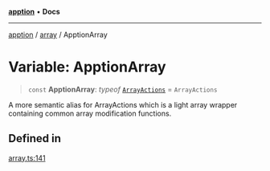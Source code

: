 [**apption**](../../README.md) • **Docs**

***

[apption](../../modules.md) / [array](../README.md) / ApptionArray

# Variable: ApptionArray

> `const` **ApptionArray**: *typeof* [`ArrayActions`](../classes/ArrayActions.md) = `ArrayActions`

A more semantic alias for ArrayActions which is a light array 
wrapper containing common array modification functions.

## Defined in

[array.ts:141](https://github.com/mksunny1/apption/blob/dbb9a0b63a254dcf90cb4a7766307cb86cadec9a/src/array.ts#L141)
